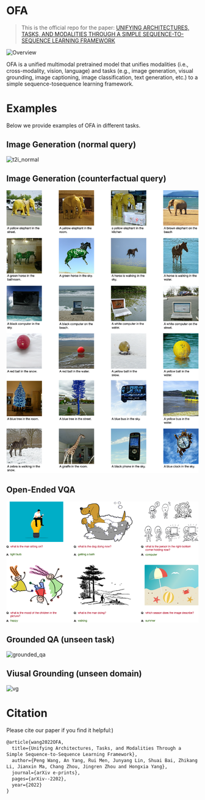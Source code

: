 # OFA

> This is the official repo for the paper: [UNIFYING ARCHITECTURES, TASKS, AND MODALITIES THROUGH A SIMPLE SEQUENCE-TO-SEQUENCE LEARNING FRAMEWORK](http://arxiv.org/abs/2202.03052
)

![Overview](examples/overview.png)

OFA is a unified multimodal pretrained model that unifies modalities (i.e., cross-modality, vision, language) and tasks 
(e.g., image generation, visual grounding, image captioning, image classification, text generation, etc.) 
to a simple sequence-tosequence learning framework.

# Examples
Below we provide examples of OFA in different tasks.

## Image Generation (normal query)
![t2i_normal](examples/normal_images.png)

## Image Generation (counterfactual query)
![t2i_counterfactual](examples/counterfactual_images.png)

## Open-Ended VQA
![open_vqa](examples/open_vqa.png)

## Grounded QA (unseen task)
![grounded_qa](examples/grounded_qa.png)

## Viusal Grounding (unseen domain)
![vg](examples/viusal_grounding.png)


# Citation
Please cite our paper if you find it helpful:)

```
@article{wang2022OFA,
  title={Unifying Architectures, Tasks, and Modalities Through a Simple Sequence-to-Sequence Learning Framework},
  author={Peng Wang, An Yang, Rui Men, Junyang Lin, Shuai Bai, Zhikang Li, Jianxin Ma, Chang Zhou, Jingren Zhou and Hongxia Yang},
  journal={arXiv e-prints},
  pages={arXiv--2202},
  year={2022}
}
```
